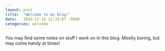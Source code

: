 ```yaml
---
layout: post
title:  "Welcome to my blog!"
date:   2020-12-19 12:33:07 -0800
categories: welcome
---
```


You may find some notes on stuff I work on in this blog.
Mostly boring, but may come handy at times!
